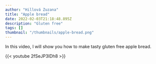 ```yaml
---
author: "Hillová Zuzana"
title: "Apple bread"
date: 2022-02-03T21:18:48.895Z 
description: "Gluten free"
tags: []
thumbnail: "/thumbnails/apple-bread.png"
---
```

In this video, I will show you how to make tasty gluten free apple bread.

{{< youtube 2fSeJP3IDh8 >}}